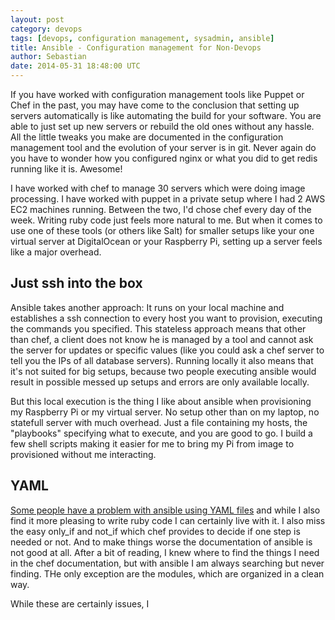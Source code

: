 ```yaml
---
layout: post
category: devops
tags: [devops, configuration management, sysadmin, ansible]
title: Ansible - Configuration management for Non-Devops
author: Sebastian
date: 2014-05-31 18:48:00 UTC
---
```

If you have worked with configuration management tools like Puppet or Chef in the past, you may have come to the conclusion that setting up servers automatically is like automating the build for your software. You are able to just set up new servers or rebuild the old ones without any hassle. All the little tweaks you make are documented in the configuration management tool and the evolution of your server is in git. Never again do you have to wonder how you configured nginx or what you did to get redis running like it is. Awesome!

I have worked with chef to manage 30 servers which were doing image processing. I have worked with puppet in a private setup where I had 2 AWS EC2 machines running. Between the two, I'd chose chef every day of the week. Writing ruby code just feels more natural to me. But when it comes to use one of these tools (or others like Salt) for smaller setups like your one virtual server at DigitalOcean or your Raspberry Pi, setting up a server feels like a major overhead.

## Just ssh into the box

Ansible takes another approach: It runs on your local machine and establishes a ssh connection to every host you want to provision, executing the commands you specified. This stateless approach means that other than chef, a client does not know he is managed by a tool and cannot ask the server for updates or specific values (like you could ask a chef server to tell you the IPs of all database servers). Running locally it also means that it's not suited for big setups, because two people executing ansible would result in possible messed up setups and errors are only available locally.

But this local execution is the thing I like about ansible when provisioning my Raspberry Pi or my virtual server. No setup other than on my laptop, no statefull server with much overhead. Just a file containing my hosts, the "playbooks" specifying what to execute, and you are good to go. I build a few shell scripts making it easier for me to bring my Pi from image to provisioned without me interacting.

## YAML

[Some people have a problem with ansible using YAML files](http://djwonk.tumblr.com/post/87548491694/what-if-ansible-used-xml-for-configuration-management) and while I also find it more pleasing to write ruby code I can certainly live with it. I also miss the easy only\_if and not\_if which chef provides to decide if one step is needed or not. And to make things worse the documentation of ansible is not good at all. After a bit of reading, I knew where to find the things I need in the chef documentation, but with ansible I am always searching but never finding. THe only exception are the modules, which are organized in a clean way.

While these are certainly issues, I 
